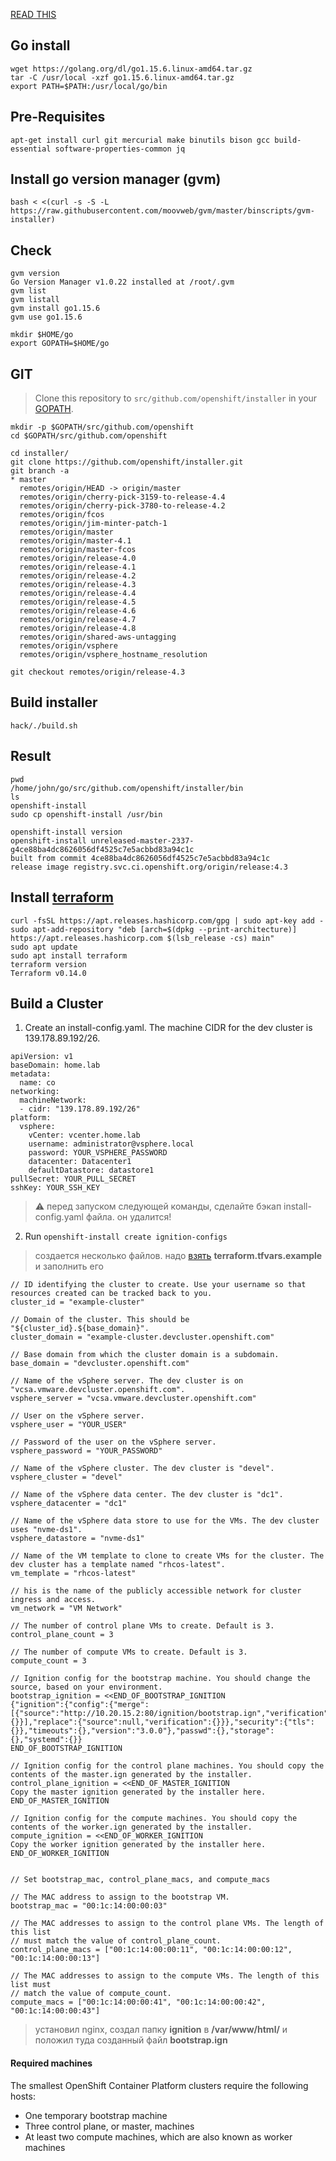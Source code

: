 [READ THIS](https://docs.openshift.com/container-platform/4.3/installing/installing_vsphere/installing-vsphere.html#installation-requirements-user-infra_installing-vsphere)
## Go install
```
wget https://golang.org/dl/go1.15.6.linux-amd64.tar.gz
tar -C /usr/local -xzf go1.15.6.linux-amd64.tar.gz
export PATH=$PATH:/usr/local/go/bin
```
## Pre-Requisites
```
apt-get install curl git mercurial make binutils bison gcc build-essential software-properties-common jq
```
## Install go version manager (gvm)
```
bash < <(curl -s -S -L https://raw.githubusercontent.com/moovweb/gvm/master/binscripts/gvm-installer)
```
## Check
```
gvm version
Go Version Manager v1.0.22 installed at /root/.gvm
gvm list
gvm listall
gvm install go1.15.6
gvm use go1.15.6

mkdir $HOME/go
export GOPATH=$HOME/go
```
## GIT
> Clone this repository to `src/github.com/openshift/installer` in your [GOPATH](https://golang.org/cmd/go/#hdr-GOPATH_environment_variable).

```
mkdir -p $GOPATH/src/github.com/openshift
cd $GOPATH/src/github.com/openshift

cd installer/
git clone https://github.com/openshift/installer.git
git branch -a
* master
  remotes/origin/HEAD -> origin/master
  remotes/origin/cherry-pick-3159-to-release-4.4
  remotes/origin/cherry-pick-3780-to-release-4.2
  remotes/origin/fcos
  remotes/origin/jim-minter-patch-1
  remotes/origin/master
  remotes/origin/master-4.1
  remotes/origin/master-fcos
  remotes/origin/release-4.0
  remotes/origin/release-4.1
  remotes/origin/release-4.2
  remotes/origin/release-4.3
  remotes/origin/release-4.4
  remotes/origin/release-4.5
  remotes/origin/release-4.6
  remotes/origin/release-4.7
  remotes/origin/release-4.8
  remotes/origin/shared-aws-untagging
  remotes/origin/vsphere
  remotes/origin/vsphere_hostname_resolution

git checkout remotes/origin/release-4.3
```
## Build installer
```
hack/./build.sh
```
## Result
```
pwd
/home/john/go/src/github.com/openshift/installer/bin
ls
openshift-install
sudo cp openshift-install /usr/bin

openshift-install version
openshift-install unreleased-master-2337-g4ce88ba4dc8626056df4525c7e5acbbd83a94c1c
built from commit 4ce88ba4dc8626056df4525c7e5acbbd83a94c1c
release image registry.svc.ci.openshift.org/origin/release:4.3
```
## Install [terraform](https://www.terraform.io/docs/cli/install/apt.html)
```
curl -fsSL https://apt.releases.hashicorp.com/gpg | sudo apt-key add -
sudo apt-add-repository "deb [arch=$(dpkg --print-architecture)] https://apt.releases.hashicorp.com $(lsb_release -cs) main"
sudo apt update
sudo apt install terraform
terraform version
Terraform v0.14.0
```
## Build a Cluster
1. Create an install-config.yaml. The machine CIDR for the dev cluster is 139.178.89.192/26.
```
apiVersion: v1
baseDomain: home.lab
metadata:
  name: co
networking:
  machineNetwork:
  - cidr: "139.178.89.192/26"
platform:
  vsphere:
    vCenter: vcenter.home.lab
    username: administrator@vsphere.local
    password: YOUR_VSPHERE_PASSWORD
    datacenter: Datacenter1
    defaultDatastore: datastore1
pullSecret: YOUR_PULL_SECRET
sshKey: YOUR_SSH_KEY
```
> :warning: перед запуском следующей команды, сделайте бэкап install-config.yaml файла. он удалится!
2. Run `openshift-install create ignition-configs`
> создается несколько файлов. надо [взять](https://github.com/openshift/okd/blob/master/Guides/UPI/vSphere_terraform/terraform.tfvars.example) **terraform.tfvars.example** и заполнить его
```
// ID identifying the cluster to create. Use your username so that resources created can be tracked back to you.
cluster_id = "example-cluster"

// Domain of the cluster. This should be "${cluster_id}.${base_domain}".
cluster_domain = "example-cluster.devcluster.openshift.com"

// Base domain from which the cluster domain is a subdomain.
base_domain = "devcluster.openshift.com"

// Name of the vSphere server. The dev cluster is on "vcsa.vmware.devcluster.openshift.com".
vsphere_server = "vcsa.vmware.devcluster.openshift.com"

// User on the vSphere server.
vsphere_user = "YOUR_USER"

// Password of the user on the vSphere server.
vsphere_password = "YOUR_PASSWORD"

// Name of the vSphere cluster. The dev cluster is "devel".
vsphere_cluster = "devel"

// Name of the vSphere data center. The dev cluster is "dc1".
vsphere_datacenter = "dc1"

// Name of the vSphere data store to use for the VMs. The dev cluster uses "nvme-ds1".
vsphere_datastore = "nvme-ds1"

// Name of the VM template to clone to create VMs for the cluster. The dev cluster has a template named "rhcos-latest".
vm_template = "rhcos-latest"

// his is the name of the publicly accessible network for cluster ingress and access.
vm_network = "VM Network"

// The number of control plane VMs to create. Default is 3.
control_plane_count = 3

// The number of compute VMs to create. Default is 3.
compute_count = 3

// Ignition config for the bootstrap machine. You should change the source, based on your environment.
bootstrap_ignition = <<END_OF_BOOTSTRAP_IGNITION
{"ignition":{"config":{"merge":[{"source":"http://10.20.15.2:80/ignition/bootstrap.ign","verification":{}}],"replace":{"source":null,"verification":{}}},"security":{"tls":{}},"timeouts":{},"version":"3.0.0"},"passwd":{},"storage":{},"systemd":{}}
END_OF_BOOTSTRAP_IGNITION

// Ignition config for the control plane machines. You should copy the contents of the master.ign generated by the installer.
control_plane_ignition = <<END_OF_MASTER_IGNITION
Copy the master ignition generated by the installer here.
END_OF_MASTER_IGNITION

// Ignition config for the compute machines. You should copy the contents of the worker.ign generated by the installer.
compute_ignition = <<END_OF_WORKER_IGNITION
Copy the worker ignition generated by the installer here.
END_OF_WORKER_IGNITION


// Set bootstrap_mac, control_plane_macs, and compute_macs

// The MAC address to assign to the bootstrap VM.
bootstrap_mac = "00:1c:14:00:00:03"

// The MAC addresses to assign to the control plane VMs. The length of this list
// must match the value of control_plane_count.
control_plane_macs = ["00:1c:14:00:00:11", "00:1c:14:00:00:12", "00:1c:14:00:00:13"]

// The MAC addresses to assign to the compute VMs. The length of this list must
// match the value of compute_count.
compute_macs = ["00:1c:14:00:00:41", "00:1c:14:00:00:42", "00:1c:14:00:00:43"]
```
> установил nginx, создал папку **ignition** в **/var/www/html/** и положил туда созданный файл **bootstrap.ign**

#### Required machines
The smallest OpenShift Container Platform clusters require the following hosts:
- One temporary bootstrap machine
- Three control plane, or master, machines
- At least two compute machines, which are also known as worker machines
